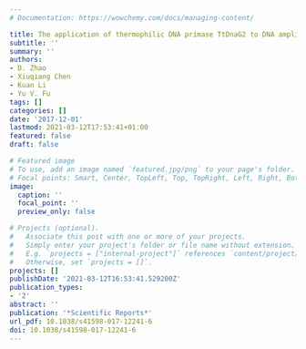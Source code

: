 ```yaml
---
# Documentation: https://wowchemy.com/docs/managing-content/

title: The application of thermophilic DNA primase TtDnaG2 to DNA amplification
subtitle: ''
summary: ''
authors:
- D. Zhao
- Xiuqiang Chen
- Kuan Li
- Yu V. Fu
tags: []
categories: []
date: '2017-12-01'
lastmod: 2021-03-12T17:53:41+01:00
featured: false
draft: false

# Featured image
# To use, add an image named `featured.jpg/png` to your page's folder.
# Focal points: Smart, Center, TopLeft, Top, TopRight, Left, Right, BottomLeft, Bottom, BottomRight.
image:
  caption: ''
  focal_point: ''
  preview_only: false

# Projects (optional).
#   Associate this post with one or more of your projects.
#   Simply enter your project's folder or file name without extension.
#   E.g. `projects = ["internal-project"]` references `content/project/deep-learning/index.md`.
#   Otherwise, set `projects = []`.
projects: []
publishDate: '2021-03-12T16:53:41.529200Z'
publication_types:
- '2'
abstract: ''
publication: '*Scientific Reports*'
url_pdf: 10.1038/s41598-017-12241-6
doi: 10.1038/s41598-017-12241-6
---
```

